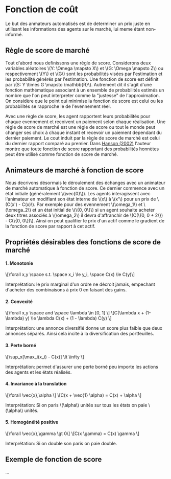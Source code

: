 # Fonction de coût

Le but des anmateurs automatisés est de determiner un prix juste en utilisant les informations des
agents sur le marché, lui meme étant non-informé.

## Règle de score de marché

Tout d'abord nous definissons une règle de score. Considerons deux variables aléatoires \\(Y: \Omega
\mapsto X\\) et \\(G: \Omega \mapsto Z\\) ou respectivement \\(Y\\) et \\(G\\) sont les probabilités
visées par l'estimation et les probabilité générés par l'estimation. Une fonction de score est
définit par \\(S: Y \times G \mapsto \mathbb{R}\\). Autrement dit il s'agit d'une fonction
mathématique associant à un ensemble de probabilités estimés un nombre que l'on peut interpreter
comme la "justesse" de l'approximation. On considère que le point qui minimise la fonction de score
est celui ou les probabilités se rapproche le de l'evennement réel.

Avec une règle de score, les agent rapportent leurs probabilités pour chaque evennement et recoivent
un paiement selon chaque réalisation. Une règle de score de marché est une règle de score ou tout le
monde peut changer ses choix à chaque instant et recevoir un paiement dependant du dernier paiement.
Le cout induit par la règle de score de marché est celui du dernier rapport comparé au premier. Dans
[Hanson (2002)](https://mason.gmu.edu/~rhanson/mktscore.pdf) l'auteur montre que toute fonction de
score rapportant des probabilités honnètes peut être utilisé comme fonction de score de marché.

## Animateurs de marché à fonction de score

Nous decrivons désormais le déroulement des échanges avec un animateur de marché automatique à
fonction de score. Ce dernier commence avec un état initiale (généralement \\(\vec{0}\\)). Les
agents interagissent avec l'animateur en modifiant son état interne de \\(x\\) à \\(x'\\) pour un
prix de \\(C(x') - C(x)\\). Par exemple pour des evennement \\(\omega_1\\) et \\(\omega_2\\) et un
état initial de \\(\\{0, 0\\}\\) si un agent souhaite acheter deux titres associés à \\(\omega_2\\)
il devra d'affranchir de \\(C(\\{0, 0 + 2\\}) - C(\\{0, 0\\})\\). Ainsi on peut qualifier le prix
d'un actif comme le gradient de la fonction de score par rapport à cet actif.

## Propriétés désirables des fonctions de score de marché

#### 1. Monotonie

\\[\forall x,y \space s.t. \space x_i \le y_i, \space C(x) \le C(y)\\]

Interprétation: le prix marginal d'un ordre ne décroit jamais, empechant d'acheter des combinaisons
à prix 0 en faisant des gains.

#### 2. Convexité

\\[\forall x,y \space and \space \lambda \in [0, 1] \\] \\[C(\lambda x + (1-\lambda) y) \le \lambda
C(x) + (1 - \lambda) C(y) \\]

Interprétation: une annonce diversifié donne un score plus faible que deux annonces séparés. Ainsi
cela incite à la diversification des portfeuilles.

#### 3. Perte borné

\\[\sup_x[\max_i(x_i) - C(x)] \lt \infty \\]

Interprétation: permet d'assurer une perte borné peu importe les actions des agents et les états
réalisés.

#### 4. Invariance à la translation

\\[\forall \vec{x},\alpha \\] \\[C(x + \vec{1} \alpha) = C(x) + \alpha \\]

Interprétation: Si on paris \\(\alpha\\) unités sur tous les états on paie \\(\alpha\\) unités.

#### 5. Homogénéité positive

\\[\forall \vec{x},\gamma \gt 0\\] \\[C(x \gamma) = C(x) \gamma \\]

Interprétation: Si on double son paris on paie double.

## Exemple de fonction de score

...
